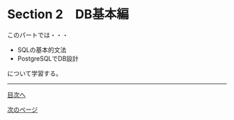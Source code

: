 # Section 2　DB基本編

このパートでは・・・  

- SQLの基本的文法
- PostgreSQLでDB設計

について学習する。

___
[目次へ](https://github.com/122yuuki/SDP_DB/blob/main/README.md)

[次のページ](https://github.com/122yuuki/SDP_DB/blob/main/Section_2/section_2-2.md)
